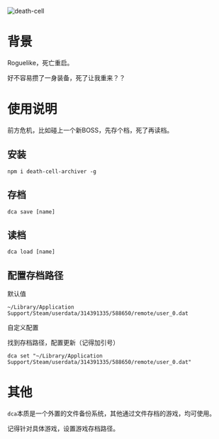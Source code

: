 ![death-cell](https://upload.wikimedia.org/wikipedia/zh/thumb/2/28/Dead_Cells_cover.jpg/220px-Dead_Cells_cover.jpg)

# 背景

Roguelike，死亡重启。

好不容易攒了一身装备，死了让我重来？？

# 使用说明

前方危机，比如碰上一个新BOSS，先存个档，死了再读档。

## 安装
```
npm i death-cell-archiver -g
```

## 存档
```
dca save [name]
```

## 读档
```
dca load [name]
```

## 配置存档路径

默认值
```
~/Library/Application Support/Steam/userdata/314391335/588650/remote/user_0.dat
```

自定义配置

找到存档路径，配置更新（记得加引号）
```
dca set "~/Library/Application Support/Steam/userdata/314391335/588650/remote/user_0.dat"
```

# 其他
`dca`本质是一个外置的文件备份系统，其他通过文件存档的游戏，均可使用。

记得针对具体游戏，设置游戏存档路径。
